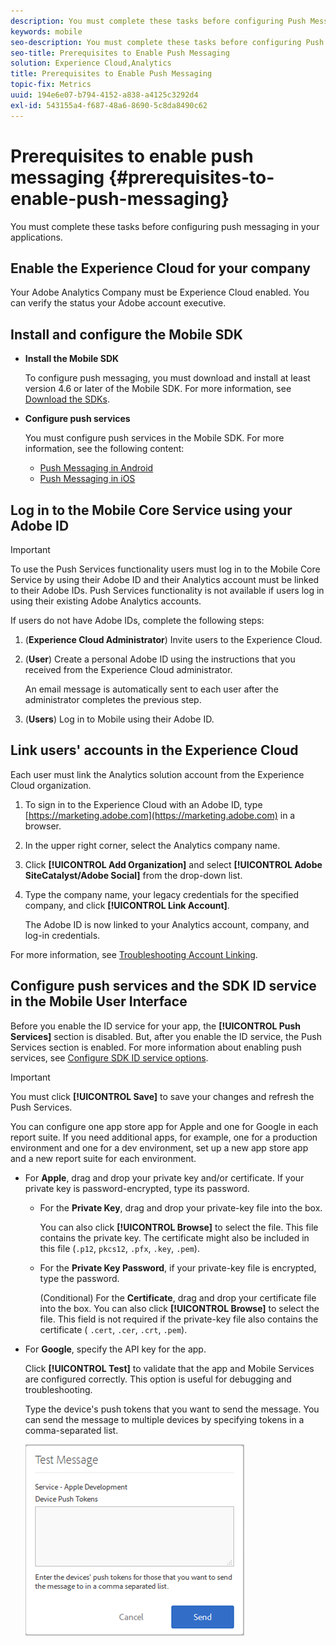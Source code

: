 ```yaml
---
description: You must complete these tasks before configuring Push Messaging in applications.
keywords: mobile
seo-description: You must complete these tasks before configuring Push Messaging in applications.
seo-title: Prerequisites to Enable Push Messaging
solution: Experience Cloud,Analytics
title: Prerequisites to Enable Push Messaging
topic-fix: Metrics
uuid: 194e6e07-b794-4152-a838-a4125c3292d4
exl-id: 543155a4-f687-48a6-8690-5c8da8490c62
---
```

# Prerequisites to enable push messaging {#prerequisites-to-enable-push-messaging}

You must complete these tasks before configuring push messaging in your applications.

## Enable the Experience Cloud for your company

Your Adobe Analytics Company must be Experience Cloud enabled. You can verify the status your Adobe account executive.

## Install and configure the Mobile SDK

* **Install the Mobile SDK**

    To configure push messaging, you must download and install at least version 4.6 or later of the Mobile SDK. For more information, see [Download the SDKs](/help/using/c-manage-app-settings/c-mob-confg-app/t-config-analytics/download-sdk.md).

* **Configure push services**

    You must configure push services in the Mobile SDK.
    For more information, see the following content:

    * [Push Messaging in Android](/help/android/messaging-main/push-messaging/push-messaging.md)
    * [Push Messaging in iOS](/help/ios/messaging-main/push-messaging/push-messaging.md)

## Log in to the Mobile Core Service using your Adobe ID

>[!IMPORTANT]
>
>To use the Push Services functionality users must log in to the Mobile Core Service by using their Adobe ID and their Analytics account must be linked to their Adobe IDs. Push Services functionality is not available if users log in using their existing Adobe Analytics accounts.

If users do not have Adobe IDs, complete the following steps:

1. (**Experience Cloud Administrator**) Invite users to the Experience Cloud.

1. (**User**) Create a personal Adobe ID using the instructions that you received from the Experience Cloud administrator.

    An email message is automatically sent to each user after the administrator completes the previous step.

1. (**Users**) Log in to Mobile using their Adobe ID.

## Link users' accounts in the Experience Cloud

Each user must link the Analytics solution account from the Experience Cloud organization.

1. To sign in to the Experience Cloud with an Adobe ID, type [https://marketing.adobe.com](https://marketing.adobe.com) in a browser.

1. In the upper right corner, select the Analytics company name.

1. Click **[!UICONTROL Add Organization]** and select **[!UICONTROL Adobe SiteCatalyst/Adobe Social]** from the drop-down list.

1. Type the company name, your legacy credentials for the specified company, and click **[!UICONTROL Link Account]**.

    The Adobe ID is now linked to your Analytics account, company, and log-in credentials.

For more information, see [Troubleshooting Account Linking](https://docs.adobe.com/content/help/en/core-services/interface/manage-users-and-products/organizations.html).

## Configure push services and the SDK ID service in the Mobile User Interface

Before you enable the ID service for your app, the **[!UICONTROL Push Services]** section is disabled. But, after you enable the ID service, the Push Services section is enabled. For more information about enabling push services, see [Configure SDK ID service options](/help/using/c-manage-app-settings/c-mob-confg-app/t-config-visitor.md).

>[!IMPORTANT]
>
>You must click **[!UICONTROL Save]** to save your changes and refresh the Push Services.
>
>You can configure one app store app for Apple and one for Google in each report suite. If you need additional apps, for example, one for a production environment and one for a dev environment, set up a new app store app and a new report suite for each environment.

* For **Apple**, drag and drop your private key and/or certificate. If your private key is password-encrypted, type its password.

  * For the **Private Key**, drag and drop your private-key file into the box. 
  
    You can also click **[!UICONTROL Browse]** to select the file. This file contains the private key. The certificate might also be included in this file (`.p12`, `pkcs12`, `.pfx`, `.key`, `.pem`).

  * For the **Private Key Password**, if your private-key file is encrypted, type the password.

    (Conditional) For the **Certificate**, drag and drop your certificate file into the box. You can also click **[!UICONTROL Browse]** to select the file. This field is not required if the private-key file also contains the certificate ( `.cert`, `.cer`, `.crt`, `.pem`).

* For **Google**, specify the API key for the app.

    Click **[!UICONTROL Test]** to validate that the app and Mobile Services are configured correctly. This option is useful for debugging and troubleshooting.

    Type the device's push tokens that you want to send the message. You can send the message to multiple devices by specifying tokens in a comma-separated list.

    ![push test message](assets/push_test_list.png)
